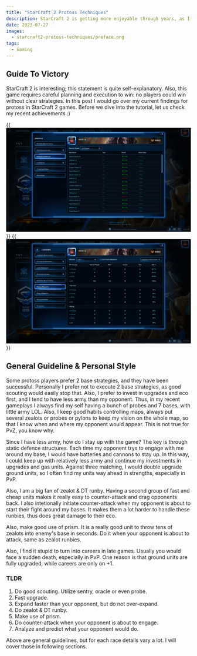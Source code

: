 ```yaml
---
title: "StarCraft 2 Protoss Techniques"
description: StarCraft 2 is getting more enjoyable through years, as I have managed to understand how to operate the game by analyzing replays and gameplays
date: 2023-07-27
images:
  - starcraft2-protoss-techniques/preface.png
tags:
  - Gaming
---
```


<!-- Linter is getting confused about the asterisks in cron syntax -->
<!-- markdownlint-disable MD037 -->

## Guide To Victory

StarCraft 2 is interesting; this statement is quite self-explanatory. Also, this
game requires careful planning and execution to win: no players could win
without clear strategies. In this post I would go over my current findings for
protoss in StarCraft 2 games. Before we dive into the tutorial, let us check my
recent achievements :)

{{<img src="record.png" alt="gameplay records" caption="Recent season records">}}
{{<img src="rating.png" alt="gameplay ratings" caption="Recent season rating">}}


## General Guideline & Personal Style

Some protoss players prefer 2 base strategies, and they have been successful.
Personally I prefer not to execute 2 base strategies, as good scouting would
easily stop that. Also, I prefer to invest in upgrades and eco first, and I tend
to have less army than my opponent. Thus, in my recent gameplays I always find
my self having a bunch of probes and 7 bases, with little army LOL. Also, I keep
good habits controlling maps, always put several zealots or probes or pylons to
keep my vision on the whole map, so that I know when and where my opponent would
appear. This is not true for PvZ, you know why.

Since I have less army, how do I stay up with the game? The key is through
static defence structures. Each time my opponent trys to engage with me around
my base, I would have batteries and cannons to stay up. In this way, I could
keep up with relatively less army and continue my investments in upgrades and
gas units. Against three matching, I would double upgrade ground units, so I
often find my units way ahead in strengths, especially in PvP.

Also, I am a big fan of zealot & DT runby. Having a second group of fast and
cheap units makes it really easy to counter-attack and drag opponents back. I
also intetionally initiate counter-attack when my opponent is about to start
their fight around my bases. It makes them a lot harder to handle these runbies,
thus does great damage to their eco.

Also, make good use of prism. It is a really good unit to throw tens of zealots
into enemy's base in seconds. Do it when your opponent is about to attack, same
as zealot runbies.

Also, I find it stupid to turn into careers in late games. Usually you would
face a sudden death, especially in PvP. One reason is that ground units are
fully upgraded, while careers are only on +1.

### TLDR

1. Do good scouting. Utilize sentry, oracle or even probe.
2. Fast upgrade.
3. Expand faster than your opponent, but do not over-expand.
4. Do zealot & DT runby.
5. Make use of prism.
6. Do counter-attack when your opponent is about to engage.
7. Analyze and predict what your opponent would do.

Above are general guidelines, but for each race details vary a lot. I will cover
those in following sections.
